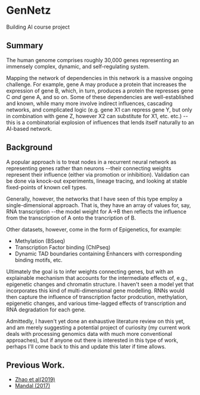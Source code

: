 # GenNetz

Building AI course project

## Summary

The human genome comprises roughly 30,000 genes representing an immensely complex, dynamic, and self-regulating system. 

Mapping the network of dependencies in this network is a massive ongoing challenge. For example, gene A may produce a protein that increases the expression of gene B, which, in turn, produces a protein the represses gene C _and_ gene A, and so on. Some of these dependencies are well-established and known, while many more involve indirect influences, cascading networks, and complicated logic (e.g. gene X1 can repress gene Y, but only in combination with gene Z, however X2 can substitute for X1, etc. etc.) --this is a combinatorial explosion of influences that lends itself naturally to an AI-based network.

## Background

A popular approach is to treat nodes in a recurrent neural network as representing genes rather than neurons --their connecting weights represent their influence (either via promotion or inhibition). Validation can be done via knock-out experiments, lineage tracing, and looking at stable fixed-points of known cell types.  

Generally, however, the networks that I have seen of this type employ a single-dimensional approach. That is, they have an array of values for, say, RNA transcription --the model weight for A->B then reflects the influence from the transcription of A onto the trancription of B. 

Other datasets, however, come in the form of Epigenetics, for example:
  * Methylation (BSseq)
  * Transcription Factor binding (ChIPseq)
  * Dynamic TAD boundaries containing Enhancers with corresponding binding motifs,
    etc.

Ultimately the goal is to infer weights connecting genes, but with an explainable mechanism that accounts for the intermediate effects of, e.g., epigenetic changes and chromatin structure. 
I haven't seen a model yet that incorporates this kind of multi-dimensional gene modelling. RNNs would then capture the influence of transcription factor prodcution, methylation, epigenetic changes, and various time-lagged effects of transcription and RNA degradation for each gene.

Admittedly, I haven't yet done an exhaustive literature review on this yet, and am merely suggesting a potential project of curiosity (my current work deals with processing genomics data with much more conventional approaches), but if anyone out there is interested in this type of work, perhaps I'll come back to this and update this later if time allows.


## Previous Work.
* [Zhao et al(2019)](https://shinlab.uconn.edu/wp-content/uploads/sites/2045/2020/01/bibmManuscript2019.pdf)
* [Mandal (2017) ](https://pubmed.ncbi.nlm.nih.gov/28659000/)
